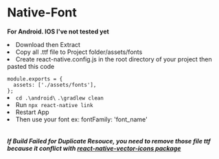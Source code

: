 # Native-Font

<b>For Android. IOS I've not tested yet</b>


<li>Download then Extract</li>
<li>Copy all .ttf file to Project folder/assets/fonts</li>
<li>Create react-native.config.js in the root directory of your project then pasted this code</li>
<code>
module.exports = {
  assets: ['./assets/fonts'],
};
</code>
<li><code>cd .\android\</code> <code>.\gradlew clean</code></li>
<li>Run <code>npx react-native link</code></li>
<li>Restart App</li>
<li>Then use your font ex: fontFamily: 'font_name'</li>
<br>
<br>
<b><i>If Build Failed for Duplicate Resouce, you need to remove those file ttf because it conflict with <a href="https://github.com/oblador/react-native-vector-icons">react-native-vector-icons package</a></b></i>

